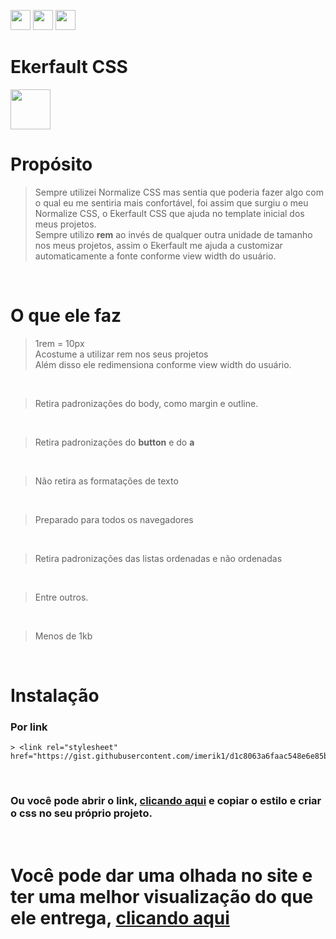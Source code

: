 <a href="https://www.linkedin.com/in/imerik1/"><img src="https://image.flaticon.com/icons/png/512/174/174857.png" width="32px"></a>
<a href="https://www.twitch.tv/eker1"><img src="https://pngimg.com/uploads/twitch/twitch_PNG49.png" width="32px"></a>
<a href="https://www.youtube.com/channel/UCK6ma51tX_xvk47cMZPaaMA?view_as=subscriber"><img src="https://juniorsilveira.com.br/wp-content/uploads/2019/03/youtube-logo-in-png-26.png" width="32px"></a>

# Ekerfault CSS

<img src="https://i.ibb.co/cDgDYKh/ddddd.png" width="64px" height="64px" />

# Propósito

> Sempre utilizei Normalize CSS mas sentia que poderia fazer algo com o qual eu me sentiria mais confortável, foi assim que surgiu o meu Normalize CSS, o Ekerfault CSS que ajuda no template inicial dos meus projetos. <br />
Sempre utilizo **rem** ao invés de qualquer outra unidade de tamanho nos meus projetos, assim o Ekerfault me ajuda a customizar automaticamente a fonte conforme view width do usuário.

<br />

# O que ele faz
  > 1rem = 10px <br />
  Acostume a utilizar rem nos seus projetos <br />
  Além disso ele redimensiona conforme view width do usuário.
  
  <br />
  
  > Retira padronizações do body, como margin e outline.
  
  <br />
  
  > Retira padronizações do **button** e do **a**
  
  <br />
  
  > Não retira as formatações de texto
  
  <br />
  
  > Preparado para todos os navegadores
  
  <br />
  
  > Retira padronizações das listas ordenadas e não ordenadas
  
  <br />
  
  > Entre outros.
  
  <br />
  
  > Menos de 1kb
  
<br />

# Instalação
  ### Por link
    > <link rel="stylesheet" href="https://gist.githubusercontent.com/imerik1/d1c8063a6faac548e6e85bc2bfb4e2a7/raw/303f910d4eb9af5de0d88c637fbc64e7f6010405/global.css">
  
  <br />
  
  ### Ou você pode abrir o link, [clicando aqui](https://gist.githubusercontent.com/imerik1/d1c8063a6faac548e6e85bc2bfb4e2a7/raw/303f910d4eb9af5de0d88c637fbc64e7f6010405/global.css) e copiar o estilo e criar o css no seu próprio projeto.
  
<br />

# Você pode dar uma olhada no site e ter uma melhor visualização do que ele entrega, [clicando aqui](https://ekerfaultcss.vercel.app/)
